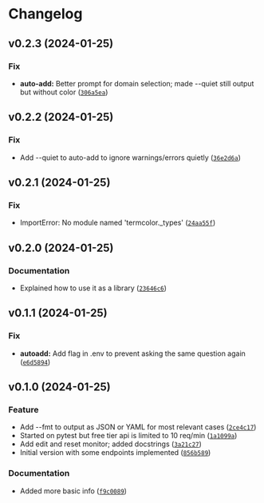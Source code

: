 # Changelog

<!--next-version-placeholder-->

## v0.2.3 (2024-01-25)

### Fix

* **auto-add:** Better prompt for domain selection; made --quiet still output but without color ([`306a5ea`](https://github.com/educationwarehouse/edwh-uptime-plugin/commit/306a5ea5c4d021894940e94f5b1041aabde4022b))

## v0.2.2 (2024-01-25)

### Fix

* Add --quiet to auto-add to ignore warnings/errors quietly ([`36e2d6a`](https://github.com/educationwarehouse/edwh-uptime-plugin/commit/36e2d6abd9fb08970c184df93025883c325e1dd7))

## v0.2.1 (2024-01-25)

### Fix

* ImportError: No module named 'termcolor._types' ([`24aa55f`](https://github.com/educationwarehouse/edwh-uptime-plugin/commit/24aa55f069ee2970a17788c37ff1437e14d93d11))

## v0.2.0 (2024-01-25)

### Documentation

* Explained how to use it as a library ([`23646c6`](https://github.com/educationwarehouse/edwh-uptime-plugin/commit/23646c62246102f6dbc72e849842d621632fd368))

## v0.1.1 (2024-01-25)

### Fix

* **autoadd:** Add flag in .env to prevent asking the same question again ([`e6d5894`](https://github.com/educationwarehouse/edwh-uptime-plugin/commit/e6d58946b4e2e4f88557e1daec5c4cf2c5754e82))

## v0.1.0 (2024-01-25)

### Feature

* Add --fmt to output as JSON or YAML for most relevant cases ([`2ce4c17`](https://github.com/educationwarehouse/edwh-uptime-plugin/commit/2ce4c17ed4cdc6fb465ac50eeeedefa83b18458b))
* Started on pytest but free tier api is limited to 10 req/min ([`1a1099a`](https://github.com/educationwarehouse/edwh-uptime-plugin/commit/1a1099a2954229ea2a1bed7e25fd342c2149da44))
* Add edit and reset monitor; added docstrings ([`3a21c27`](https://github.com/educationwarehouse/edwh-uptime-plugin/commit/3a21c270f8ddfce8218abc6a6b19808f2be99ce7))
* Initial version with some endpoints implemented ([`856b589`](https://github.com/educationwarehouse/edwh-uptime-plugin/commit/856b5891fde5e773c986f43d34abbb38fe87d2ef))

### Documentation

* Added more basic info ([`f9c0089`](https://github.com/educationwarehouse/edwh-uptime-plugin/commit/f9c008935f736daec63627dc94088c393c99bd88))
